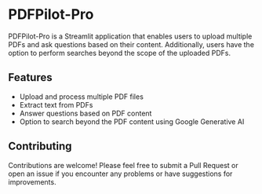 # PDFPilot-Pro

PDFPilot-Pro is a Streamlit application that enables users to upload multiple PDFs and ask questions based on their content. Additionally, users have the option to perform searches beyond the scope of the uploaded PDFs.

## Features
- Upload and process multiple PDF files
- Extract text from PDFs
- Answer questions based on PDF content
- Option to search beyond the PDF content using Google Generative AI

## Contributing
Contributions are welcome! Please feel free to submit a Pull Request or open an issue if you encounter any problems or have suggestions for improvements.
